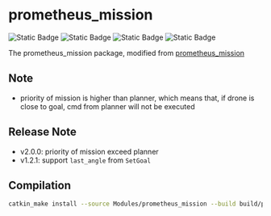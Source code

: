 # prometheus_mission

![Static Badge](https://img.shields.io/badge/ROS-noetic-22314E?logo=ros)
![Static Badge](https://img.shields.io/badge/C%2B%2B-14-00599C?logo=cplusplus)
![Static Badge](https://img.shields.io/badge/Python-3.8.10-3776AB?logo=python)
![Static Badge](https://img.shields.io/badge/Ubuntu-20.04.6-E95420?logo=ubuntu)

The prometheus_mission package, modified from [prometheus_mission](https://github.com/amov-lab/Prometheus/tree/v1.1/Modules/mission)

## Note

- priority of mission is higher than planner, which means that, if drone is close to goal, cmd from planner will not be executed


## Release Note

- v2.0.0: priority of mission exceed planner
- v1.2.1: support `last_angle` from `SetGoal`


## Compilation

```bash
catkin_make install --source Modules/prometheus_mission --build build/prometheus_mission
```
